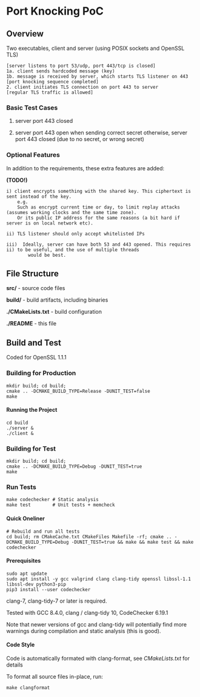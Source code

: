 # Port Knocking PoC

## Overview

Two executables, client and server (using POSIX sockets and OpenSSL TLS)

```
[server listens to port 53/udp, port 443/tcp is closed]
1a. client sends hardcoded message (key)
1b. message is received by server, which starts TLS listener on 443
[port knocking sequence completed]
2. client initiates TLS connection on port 443 to server
[regular TLS traffic is allowed]
```


### Basic Test Cases

1. server port 443 closed

2. server port 443 open when sending correct secret
   otherwise, server port 443 closed (due to no secret, or wrong secret)

### Optional Features

In addition to the requirements, these extra features are added:

__(TODO!)__

```
i) client encrypts something with the shared key. This ciphertext is sent instead of the key.
    e.g.
    Such as encrypt current time or day, to limit replay attacks (assumes working clocks and the same time zone).
    Or its public IP address for the same reasons (a bit hard if server is on local network etc).

ii) TLS listener should only accept whitelisted IPs

iii)  Ideally, server can have both 53 and 443 opened. This requires ii) to be useful, and the use of multiple threads
        would be best.
```



## File Structure

__src/__   - source code files

__build/__ - build artifacts, including binaries

__./CMakeLists.txt__ - build configuration

__./README__ - this file


## Build and Test

Coded for OpenSSL 1.1.1

### Building for Production

```
mkdir build; cd build;
cmake .. -DCMAKE_BUILD_TYPE=Release -DUNIT_TEST=false
make
```

#### Running the Project

```
cd build
./server &
./client &
```

### Building for Test

```
mkdir build; cd build;
cmake .. -DCMAKE_BUILD_TYPE=Debug -DUNIT_TEST=true
make
```

### Run Tests

```
make codechecker # Static analysis
make test        # Unit tests + memcheck
```

#### Quick Oneliner

```
# Rebuild and run all tests
cd build; rm CMakeCache.txt CMakeFiles Makefile -rf; cmake .. -DCMAKE_BUILD_TYPE=Debug -DUNIT_TEST=true && make && make test && make codechecker
```

#### Prerequisites

```
sudo apt update
sudo apt install -y gcc valgrind clang clang-tidy openssl libssl-1.1 libssl-dev python3-pip
pip3 install --user codechecker
```

clang-7, clang-tidy-7 or later is required.

Tested with GCC 8.4.0, clang / clang-tidy 10, CodeChecker 6.19.1

Note that newer versions of gcc and clang-tidy will potentially find more warnings during compilation and static analysis (this is good).


#### Code Style

Code is automatically formated with clang-format, see _CMakeLists.txt_ for details

To format all source files in-place, run:

```
make clangformat
```

